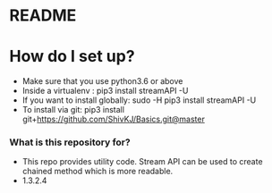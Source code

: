 # README #

# How do I set up?
* Make sure that you use python3.6 or above
* Inside a virtualenv            : pip3 install streamAPI -U
* If you want to install globally: sudo -H pip3 install streamAPI -U
* To install via git: pip3 install git+https://github.com/ShivKJ/Basics.git@master

### What is this repository for? ###

* This repo provides utility code. Stream API can be used to create chained method which is more readable.
* 1.3.2.4
